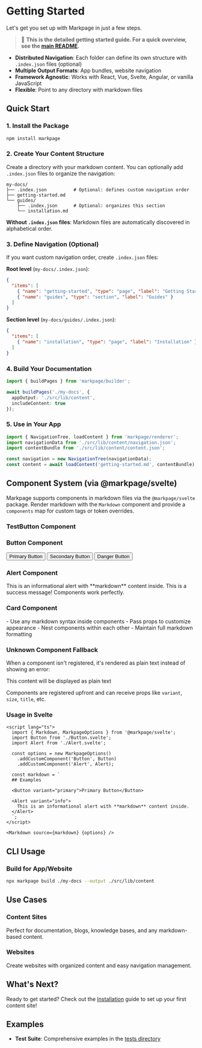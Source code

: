 # Getting Started

Let's get you set up with Markpage in just a few steps.

> 📖 **This is the detailed getting started guide. For a quick overview, see the [main README](https://github.com/mitkury/markpage/blob/main/README.md).**

- **Distributed Navigation**: Each folder can define its own structure with `.index.json` files (optional)
- **Multiple Output Formats**: App bundles, website navigation
- **Framework Agnostic**: Works with React, Vue, Svelte, Angular, or vanilla JavaScript
- **Flexible**: Point to any directory with markdown files

## Quick Start

### 1. Install the Package

```bash
npm install markpage
```

### 2. Create Your Content Structure

Create a directory with your markdown content. You can optionally add `.index.json` files to organize the navigation:

```
my-docs/
├── .index.json          # Optional: defines custom navigation order
├── getting-started.md
└── guides/
    ├── .index.json      # Optional: organizes this section
    └── installation.md
```

**Without `.index.json` files**: Markdown files are automatically discovered in alphabetical order.

### 3. Define Navigation (Optional)

If you want custom navigation order, create `.index.json` files:

**Root level** (`my-docs/.index.json`):
```json
{
  "items": [
    { "name": "getting-started", "type": "page", "label": "Getting Started" },
    { "name": "guides", "type": "section", "label": "Guides" }
  ]
}
```

**Section level** (`my-docs/guides/.index.json`):
```json
{
  "items": [
    { "name": "installation", "type": "page", "label": "Installation" }
  ]
}
```

### 4. Build Your Documentation

```typescript
import { buildPages } from 'markpage/builder';

await buildPages('./my-docs', {
  appOutput: './src/lib/content',
  includeContent: true
});
```

### 5. Use in Your App

```typescript
import { NavigationTree, loadContent } from 'markpage/renderer';
import navigationData from './src/lib/content/navigation.json';
import contentBundle from './src/lib/content/content.json';

const navigation = new NavigationTree(navigationData);
const content = await loadContent('getting-started.md', contentBundle);
```

## Component System (via @markpage/svelte)

Markpage supports components in markdown files via the `@markpage/svelte` package. Render markdown with the `Markdown` component and provide a `components` map for custom tags or token overrides.

### TestButton Component

<TestButton variant="primary" text="Primary Button" />
<TestButton variant="success" text="Success Button" />
<TestButton variant="warning" text="Warning Button" />
<TestButton variant="danger" text="Danger Button" />

### Button Component

<Button variant="primary">Primary Button</Button>
<Button variant="secondary">Secondary Button</Button>
<Button variant="danger">Danger Button</Button>

### Alert Component

<Alert variant="info">
  This is an informational alert with **markdown** content inside.
</Alert>

<Alert variant="success">
  This is a success message! Components work perfectly.
</Alert>

### Card Component

<Card title="Component Features" subtitle="What you can do">
  - Use any markdown syntax inside components
  - Pass props to customize appearance
  - Nest components within each other
  - Maintain full markdown formatting
</Card>

### Unknown Component Fallback

When a component isn't registered, it's rendered as plain text instead of showing an error:

<UnknownComponent variant="demo" title="This component doesn't exist">
  This content will be displayed as plain text
</UnknownComponent>

<AnotherMissingComponent size="large" />

Components are registered upfront and can receive props like `variant`, `size`, `title`, etc.

### Usage in Svelte

```svelte
<script lang="ts">
  import { Markdown, MarkpageOptions } from '@markpage/svelte';
  import Button from './Button.svelte';
  import Alert from './Alert.svelte';

  const options = new MarkpageOptions()
    .addCustomComponent('Button', Button)
    .addCustomComponent('Alert', Alert);

  const markdown = `
  ## Examples

  <Button variant="primary">Primary Button</Button>

  <Alert variant="info">
    This is an informational alert with **markdown** content inside.
  </Alert>
  `;
</script>

<Markdown source={markdown} {options} />
```

## CLI Usage

### Build for App/Website

```bash
npx markpage build ./my-docs --output ./src/lib/content
```


## Use Cases

### Content Sites
Perfect for documentation, blogs, knowledge bases, and any markdown-based content.

### Websites
Create websites with organized content and easy navigation management.


## What's Next?

Ready to get started? Check out the [Installation](./guides/installation.md) guide to set up your first content site!

## Examples

- **Test Suite**: Comprehensive examples in the [tests directory](https://github.com/mitkury/markpage/tree/main/packages/tests)

